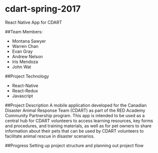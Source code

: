 # cdart-spring-2017
React Native App for CDART

##Team Members:
- Montana Sawyer
- Warren Chan
- Evan Gray
- Andrew Nelson
- Iris Mendoza
- John Wat

##Project Technology
- React-Native
- React-Redux
- Javascript

##Project Description
A mobile application developed for the Canadian Disaster Animal Response Team (CDART) as part of the RED Academy Community Partnership program.
This app is intended to be used as a central hub for CDART volunteers to access learning resources, key forms and procedures, and training materials,
as well as for pet owners to share information about their pets that can be used by CDART volunteers to facilitate animal rescue in disaster scenarios.

##Progress
Setting up project structure and planning out project flow
